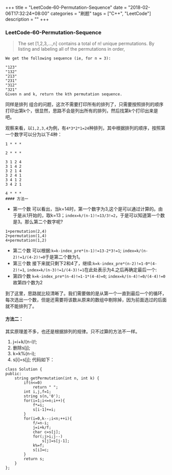 +++
title = "LeetCode-60-Permutation-Sequence"
date = "2018-02-06T17:32:24+08:00"
categories = "刷题"
tags = ["C++", "LeetCode"]
description = ""
+++

### LeetCode-60-Permutation-Sequence
> The set [1,2,3,…,n] contains a total of n! unique permutations.
By listing and labeling all of the permutations in order,
```
We get the following sequence (ie, for n = 3):

"123"
"132"
"213"
"231"
"312"
"321"
Given n and k, return the kth permutation sequence.
```

同样是排列 组合的问题，这次不需要打印所有的排列了，只需要按照排列的顺序打印出第k个，很显然，思路不会是列出所有的排列，然后找第k个打印出来是吧。

观察来看，以`1,2,3,4`为例，有`4*3*2*1=24`种排列，其中根据排列的顺序，按照第一个数字可以分为以下4种：
```
1 * * *

2 * * *

3 1 2 4
3 1 4 2
3 2 1 4
3 2 4 1
3 4 1 2
3 4 2 1

4 * * *
#### 方法一
```
* 第一个数
可以看出，当k=14时，第一个数字为3,这个是可以通过计算的。由于是从1开始的，取k=13；`index=k/(n-1)!=13/3!=2`，于是可以知道第一个数是3。那么第二个数字呢?
```
1+permutation(2,4)
2+permutation(1,4)
4+permutation(1,2)
```
* 第二个数
可以根据:`k=k-index_pre*(n-1)!=13-2*3!=1`;
`index=k/(n-2)!=1/(4-2)!=0`于是第二个数为1。
* 第三个数
接下来就只剩下2和4了，继续:`k=k-index_pre*(n-2)!=1-0*(4-2)!=1`,  `index=k/(n-3)!=1/(4-3)!=1`在此处表示为4.之后再确定最后一个:
* 第四个数
`k=k-index_pre*(n-4)!=1-1*(4-4)=0`;
`index=k/(n-4)!=0/(4-4)!=0` 故第四个数为2

到了这里，思路就比较清晰了。我们需要做的是从第一个一直到最后一个的循环，每次选出一个数，但是还需要将该数从原来的数组中剔除掉，因为前面选过的后面就不能排列了。

#### 方法二：
其实原理差不多，也还是根据排列的规律。只不过算的方法不一样。
1. j=i+k/(n-i)!;
2. 删除s[j];
3. k=k%(n-i);
4. s[i]=s[j];
代码如下：

```
class Solution {
public:
    string getPermutation(int n, int k) {
        if(n<=0)
            return " ";
        int i,j,f=1;
        string s(n,'0');
        for(i=1;i<=n;i++){
            f*=i;
            s[i-1]+=i;
        }
        for(i=0,k--;i<n;++i){
            f/=n-i;
            j=i+k/f;
            char c=s[j];
            for(;j>i;j--)
                s[j]=s[j-1];
            k%=f;
            s[i]=c;
        }
        return s;
    }
};
```
